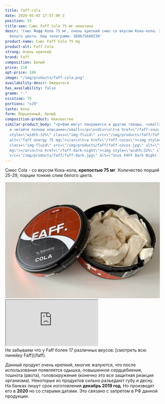 ```yaml
---
title: faff-cola
date: 2020-05-03 17:57:00 Z
position: 55
title-seo: Снюс Faff Cola 75 мг никотина
descr: 'Снюс Фафф Кола 75 мг, очень крепкий снюс со вкусом Кока-кола. 29 тонких порций
  белого цвета. Наш телеграмм: 380675680230'
product-name: Снюс Faff Cola 75 mg
product-alt: Faff Cola
strong: Очень крепкий
brand: Faff
composition: Белый
price: 210
opt-price: 189
image: "/img/products/faff-cola.png"
availability-descr: Ожидатеся
has_availability: false
gramm: "-"
nicotine: 75
portions: "±29"
taste: Кола
form: Порционный, белый
composition-product: Неизвестно
similar-product_body: "<p>Вам могут понравится и другие товары. <small>Жмите на картинки
  и читайте полное описание</small></p>\n<div>\n\t<a href=\"/faff-snus-energy\"><img
  style=\"width:32%\" class=\"img-fluid\" src=\"/img/products/faff/faff-redbull.jpg\"
  alt=\"faff energy 75 mg\"></a>\n\t<a href=\"/faff-cocos\"><img style=\"width:32%\"
  class=\"img-fluid\" src=\"/img/products/faff/faff-cocos.jpg\" alt=\"faff cocos 100
  mg\"></a>\n\t<a href=\"/faff-dark-night\"><img style=\"width:32%\" class=\"img-fluid\"
  src=\"/img/products/faff/faff-dark.jpg\" alt=\"Snus FAFF Dark Night 100 mg\"></a>\n</div>"
---
```


Снюс Cola - со вкусом Кока-кола, **крепостью 75 мг**. Количество порций 25-29, порции тонкие слим белого цвета.
<div class="mb-3">
<img class="img-fluid" src="/img/products/faff/open/cola.jpg" alt="Снюс faff cola 75 mg">
</div>
<div class="embed-responsive embed-responsive-16by9 mb-3">
  <iframe class="embed-responsive-item" src="https://www.youtube.com/embed/NTXkb_qVFpU" allowfullscreen></iframe>
</div>
Не забываем что у Faff более 17 различных вкусов: [смотреть всю линейку Faff](/faff).

Данный продукт очень крепкий, многие жалуются, что после использования появляется одышка, повышенное сердцебиение, тошнота (рвота), головокружение (конечно это все защитная реакция организма). Некоторые из продуктов сильно разъедают губу и десну.
На банках пишут срок изготовления **декабрь 2019 год**. Но производят его в **2020** но со старыми датами. Это связано с запретом в РФ данной продукции.